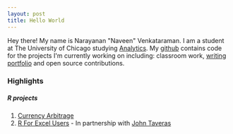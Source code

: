 ```yaml
---
layout: post
title: Hello World
---
```


Hey there! My name is Narayanan "Naveen" Venkataraman. I am a student at The University of Chicago studying [Analytics](https://grahamschool.uchicago.edu/credit/master-science-analytics/index). My [github](https://github.com/nvenkataraman1) contains code for the projects I'm currently working on including: classroom work, [writing portfolio](http://www.rforexcelusers.com/) and open source contributions.

### Highlights

##### R projects

1. [Currency Arbitrage](https://github.com/nvenkataraman1/pricenomicspuzzle)
2. [R For Excel Users](https://github.com/nvenkataraman1/rforexcelusers) - In partnership with [John Taveras](http://www.linkedin.com/in/jtaveras)
